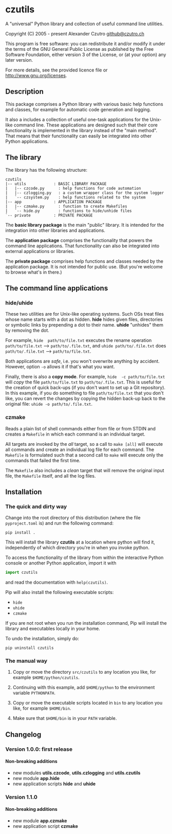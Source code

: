 # czutils

A "universal"  Python library  and collection  of useful  command line
utilities.

Copyright (C) 2005 - present  Alexander Czutro <github@czutro.ch>

This program is  free software: you can redistribute  it and/or modify
it under the  terms of the GNU General Public  License as published by
the Free Software Foundation, either version  3 of the License, or (at
your option) any later version.

For more details, see the provided licence file or
<http://www.gnu.org/licenses>.


## Description

This  package  comprises a  Python  library  with various  basic  help
functions and classes,  for example for automatic  code generation and
logging.

It also  a includes a  collection of useful one-task  applications for
the Unix-like command line.  These applications are designed such that
their core functionality is implemented  in the library instead of the
"main  method".  That  means that  their functionality  can easily  be
integrated into other Python applications.


## The library

The library has the following structure:

```
czutils
|-- utils            : BASIC LIBRARY PACKAGE
|   |-- czcode.py      : help functions for code automation
|   |-- czlogging.py   : a custom wrapper class for the system logger
|   `-- czsystem.py    : help functions related to the system
|-- app              : APPLICATION PACKAGE
|   |-- czmake.py      : function to create Makefiles
|   `-- hide.py        : functions to hide/unhide files
`-- private          : PRIVATE PACKAGE
```

The **basic  library package**  is the main  "public" library.   It is
intended for the integration into other libraries and applications.

The **application  package** comprises  the functionality  that powers
the  command  line  applications.   That  functionality  can  also  be
integrated into external applications or libraries.

The **private package** comprises help functions and classes needed by
the application  package.  It  is not intended  for public  use.  (But
you're welcome to browse what's in there.)


## The command line applications

### hide/uhide

These two  utilities are  for Unix-like  operating systems.   Such OSs
treat files  whose name starts with  a dot as hidden.   **hide** hides
given  files, directories  or symbolic  links by  prepending a  dot to
their name.  **uhide** "unhides" them by removing the dot.

For  example, `hide  path/to/file.txt` executes  the rename  operation
`path/to/file.txt` --> `path/to/.file.txt`, and `uhide
path/to/.file.txt` does `path/to/.file.txt` --> `path/to/file.txt`.

Both applications  are *safe*,  i.e. you  won't overwrite  anything by
accident.  However, option `-o` allows it if that's what you want.

Finally,  there  is also  a  **copy  mode**.   For example,  `hide  -c
path/to/file.txt`   will  *copy*   the   file  `path/to/file.txt`   to
`path/to/.file.txt`.   This  is  useful  for  the  creation  of  quick
back-ups (if  you don't  want to  set up a  Git repository).   In this
example, if you do something to file `path/to/file.txt` that you don't
like, you can revert the changes by copying the hidden back-up back to
the original file: `uhide -o path/to/.file.txt`.

### czmake

Reads a  plain list of shell  commands either from file  or from STDIN
and  creates a  `Makefile`  in  which each  command  is an  individual
target.

All targets are invoked by the *all* target, so a call to `make [all]`
will execute all  commands and create an individual log  file for each
command.   The `Makefile`  is formulated  such that  a second  call to
`make` will execute only the commands that failed the first time.

The `Makefile`  also includes  a *clean* target  that will  remove the
original input file, the `Makefile` itself, and all the log files.


## Installation

### The quick and dirty way

Change into  the root directory  of this distribution (where  the file
`pyproject.toml` is) and run the following command:

```shell
pip install .
```

This will install  the library **czutils** at a  location where python
will  find it,  independently of  which directory  you're in  when you
invoke python.

To access the functionality of the library from within the interactive
Python console or another Python application, import it with

```python
import czutils
```

and read the documentation with `help(czutils)`.

Pip will also install the following executable scripts:

* `hide`
* `uhide`
* `czmake`

If you  are not root when  you run the installation  command, Pip will
install the library and executables locally in your home.

To undo the installation, simply do:

```shell
pip uninstall czutils
```

### The manual way

1. Copy or move the directory  `src/czutils` to any location you like,
   for example `$HOME/python/czutils`.

2. Continuing with this example, add `$HOME/python` to the environment
   variable `PYTHONPATH`.

3. Copy  or  move  the  executable scripts  located  in  `bin` to  any
   location you like, for example `$HOME/bin`.
   
4. Make sure that `$HOME/bin` is in your `PATH` variable.


## Changelog

### Version 1.0.0: first release

#### Non-breaking additions

* new modules **utils.czcode**, **utils.czlogging** and **utils.czutils**
* new module **app.hide**
* new application scripts **hide** and **uhide**

### Version 1.1.0

#### Non-breaking additions

* new module **app.czmake**
* new application script **czmake**
